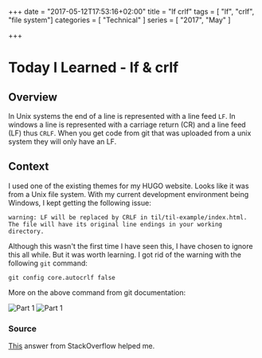 +++
date = "2017-05-12T17:53:16+02:00"
title = "lf crlf"
tags = [ "lf", "crlf", "file system"]
categories = [ "Technical" ]
series = [ "2017", "May" ]

+++

# Today I Learned - lf & crlf

## Overview

In Unix systems the end of a line is represented with a line feed `LF`. In windows a line is represented with a carriage return (CR) and a line feed (LF) thus `CRLF`. When you get code from git that was uploaded from a unix system they will only have an LF.

## Context

I used one of the existing themes for my HUGO website. Looks like it was from a Unix file system. With my current development environment being Windows, I kept getting the following issue:

`warning: LF will be replaced by CRLF in til/til-example/index.html.`
`The file will have its original line endings in your working directory.`

Although this wasn't the first time I have seen this, I have chosen to ignore this all while. But it was worth learning. I got rid of the warning with the following `git` command:

`git config core.autocrlf false`

More on the above command from git documentation:

![Part 1](/img/lf-1.png)
![Part 1](/img/lf-2.png)

### Source

[This](http://stackoverflow.com/questions/5834014/lf-will-be-replaced-by-crlf-in-git-what-is-that-and-is-it-important) answer from StackOverflow helped me.